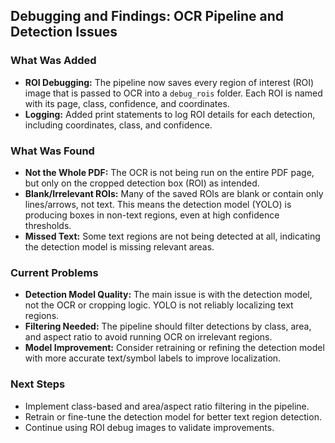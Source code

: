 ## Debugging and Findings: OCR Pipeline and Detection Issues

### What Was Added
- **ROI Debugging:** The pipeline now saves every region of interest (ROI) image that is passed to OCR into a `debug_rois` folder. Each ROI is named with its page, class, confidence, and coordinates.
- **Logging:** Added print statements to log ROI details for each detection, including coordinates, class, and confidence.

### What Was Found
- **Not the Whole PDF:** The OCR is not being run on the entire PDF page, but only on the cropped detection box (ROI) as intended.
- **Blank/Irrelevant ROIs:** Many of the saved ROIs are blank or contain only lines/arrows, not text. This means the detection model (YOLO) is producing boxes in non-text regions, even at high confidence thresholds.
- **Missed Text:** Some text regions are not being detected at all, indicating the detection model is missing relevant areas.

### Current Problems
- **Detection Model Quality:** The main issue is with the detection model, not the OCR or cropping logic. YOLO is not reliably localizing text regions.
- **Filtering Needed:** The pipeline should filter detections by class, area, and aspect ratio to avoid running OCR on irrelevant regions.
- **Model Improvement:** Consider retraining or refining the detection model with more accurate text/symbol labels to improve localization.

### Next Steps
- Implement class-based and area/aspect ratio filtering in the pipeline.
- Retrain or fine-tune the detection model for better text region detection.
- Continue using ROI debug images to validate improvements.